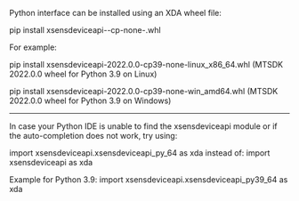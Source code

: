 Python interface can be installed using an XDA wheel file:

pip install xsensdeviceapi-<xda version>-cp<Python version>-none-<os type>.whl

For example:  

pip install xsensdeviceapi-2022.0.0-cp39-none-linux_x86_64.whl
(MTSDK 2022.0.0 wheel for Python 3.9 on Linux)

pip install xsensdeviceapi-2022.0.0-cp39-none-win_amd64.whl
(MTSDK 2022.0.0 wheel for Python 3.9 on Windows)

------------------------------------------------------------------------------------

In case your Python IDE is unable to find the xsensdeviceapi module or if the
auto-completion does not work, try using:

import xsensdeviceapi.xsensdeviceapi_py<Python version>_64 as xda 
instead of:
import xsensdeviceapi as xda

Example for Python 3.9:
import xsensdeviceapi.xsensdeviceapi_py39_64 as xda
